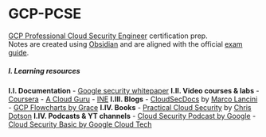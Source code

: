 # GCP-PCSE
[GCP Professional Cloud Security Engineer](https://cloud.google.com/certification/cloud-security-engineer) certification prep.\
Notes are created using [Obsidian](https://obsidian.md/) and are aligned with the official [exam guide](https://cloud.google.com/certification/guides/cloud-security-engineer).

##### I. Learning resources
 **I.I. Documentation**
	- [Google security whitepaper](https://cloud.google.com/security/overview/whitepaper)
**I.II. Video courses & labs**
	- [Coursera](https://www.coursera.org/professional-certificates/google-cloud-security)
	- [A Cloud Guru](https://acloudguru.com/course/google-cloud-certified-professional-clou\d-security-engineer)
	- [INE](https://my.ine.com/Cloud/courses/aef0b098/ine-google-cloud-platform-security)
**I.III.  Blogs**
	- [CloudSecDocs](https://cloudsecdocs.com/) by [Marco Lancini](https://twitter.com/lancinimarco)
	- [GCP Flowcharts by Grace](https://grumpygrace.dev/posts/gcp-flowcharts/#security)
 **I.IV. Books**
 	- [Practical Cloud Security](https://www.oreilly.com/library/view/practical-cloud-security/9781492037507/) by [Chris Dotson](https://www.linkedin.com/in/chris-dotson-6a9b55)
 **I.IV. Podcasts & YT channels**
	- [Cloud Security Podcast by Google](https://cloudsecuritypodcast.libsyn.com/website)
	- [Cloud Security Basic by Google Cloud Tech](https://www.youtube.com/playlist?list=PLIivdWyY5sqLO-4ePY-A2yROgONOA6Cz4)